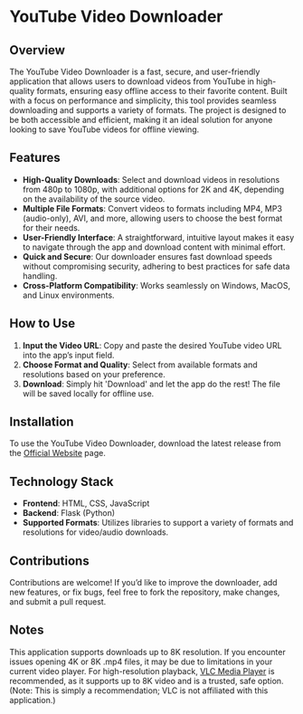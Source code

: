 # YouTube Video Downloader

## Overview
The YouTube Video Downloader is a fast, secure, and user-friendly application that allows users to download videos from YouTube in high-quality formats, ensuring easy offline access to their favorite content. Built with a focus on performance and simplicity, this tool provides seamless downloading and supports a variety of formats. The project is designed to be both accessible and efficient, making it an ideal solution for anyone looking to save YouTube videos for offline viewing.

## Features
- **High-Quality Downloads**: Select and download videos in resolutions from 480p to 1080p, with additional options for 2K and 4K, depending on the availability of the source video.
- **Multiple File Formats**: Convert videos to formats including MP4, MP3 (audio-only), AVI, and more, allowing users to choose the best format for their needs.
- **User-Friendly Interface**: A straightforward, intuitive layout makes it easy to navigate through the app and download content with minimal effort.
- **Quick and Secure**: Our downloader ensures fast download speeds without compromising security, adhering to best practices for safe data handling.
- **Cross-Platform Compatibility**: Works seamlessly on Windows, MacOS, and Linux environments.

## How to Use
1. **Input the Video URL**: Copy and paste the desired YouTube video URL into the app’s input field.
2. **Choose Format and Quality**: Select from available formats and resolutions based on your preference.
3. **Download**: Simply hit 'Download' and let the app do the rest! The file will be saved locally for offline use.

## Installation
To use the YouTube Video Downloader, download the latest release from the [Official Website](https://boudy-ytdownloader.netlify.app/) page.

## Technology Stack
- **Frontend**: HTML, CSS, JavaScript
- **Backend**: Flask (Python)
- **Supported Formats**: Utilizes libraries to support a variety of formats and resolutions for video/audio downloads.

## Contributions
Contributions are welcome! If you’d like to improve the downloader, add new features, or fix bugs, feel free to fork the repository, make changes, and submit a pull request.

## Notes
This application supports downloads up to 8K resolution. If you encounter issues opening 4K or 8K .mp4 files, it may be due to limitations in your current video player. For high-resolution playback, [VLC Media Player](https://get.videolan.org/vlc/3.0.21/win64/vlc-3.0.21-win64.exe#google_vignette) is recommended, as it supports up to 8K video and is a trusted, safe option. (Note: This is simply a recommendation; VLC is not affiliated with this application.)

